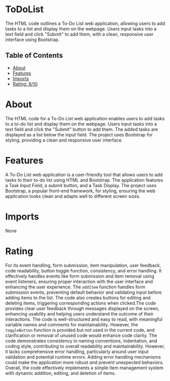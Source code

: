 # ToDoList

The HTML code outlines a To-Do List web application, allowing users to add tasks to a list and display them on the webpage. Users input tasks into a text field and click "Submit" to add them, with a clean, responsive user interface using Bootstrap.

## Table of Contents

- [About](#about)
- [Features](#features)
- [Imports](#Imports)
- [Rating: 8/10](#Rating)

# About

The HTML code for a To-Do List web application enables users to add tasks to a to-do list and display them on the webpage. Users input tasks into a text field and click the "Submit" button to add them. The added tasks are displayed as a list below the input field. The project uses Bootstrap for styling, providing a clean and responsive user interface.

# Features

A To-Do List web application is a user-friendly tool that allows users to add tasks to their to-do list using HTML and Bootstrap. The application features a Task Input Field, a submit button, and a Task Display. The project uses Bootstrap, a popular front-end framework, for styling, ensuring the web application looks clean and adapts well to different screen sizes.

# Imports

None

# Rating

For its event handling, form submission, item manipulation, user feedback, code readability, button toggle function, consistency, and error handling. It effectively handles events like form submission and item removal using event listeners, ensuring proper interaction with the user interface and enhancing the user experience. The `addItem` function handles form submission events, preventing default behavior and validating input before adding items to the list. The code also creates buttons for editing and deleting items, triggering corresponding actions when clicked.The code provides clear user feedback through messages displayed on the screen, enhancing usability and helping users understand the outcome of their interactions. The code is well-structured and easy to read, with meaningful variable names and comments for maintainability. However, the `toggleButton` function is provided but not used in the current code, and clarification or removal of unused code would enhance code clarity.
The code demonstrates consistency in naming conventions, indentation, and coding style, contributing to overall readability and maintainability. However, it lacks comprehensive error handling, particularly around user input validation and potential runtime errors. Adding error handling mechanisms could make the application more robust and prevent unexpected behaviors. Overall, the code effectively implements a simple item management system with dynamic addition, editing, and deletion of items.
